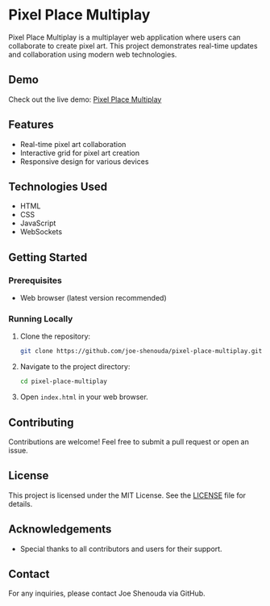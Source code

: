 # Pixel Place Multiplay

Pixel Place Multiplay is a multiplayer web application where users can collaborate to create pixel art. This project demonstrates real-time updates and collaboration using modern web technologies.

## Demo
Check out the live demo: [Pixel Place Multiplay](https://joe-shenouda.github.io/pixel-place-multiplay/)

## Features
- Real-time pixel art collaboration
- Interactive grid for pixel art creation
- Responsive design for various devices

## Technologies Used
- HTML
- CSS
- JavaScript
- WebSockets

## Getting Started

### Prerequisites
- Web browser (latest version recommended)

### Running Locally
1. Clone the repository:
   ```bash
   git clone https://github.com/joe-shenouda/pixel-place-multiplay.git
   ```
2. Navigate to the project directory:
   ```bash
   cd pixel-place-multiplay
   ```
3. Open `index.html` in your web browser.

## Contributing
Contributions are welcome! Feel free to submit a pull request or open an issue.

## License
This project is licensed under the MIT License. See the [LICENSE](LICENSE) file for details.

## Acknowledgements
- Special thanks to all contributors and users for their support.

## Contact
For any inquiries, please contact Joe Shenouda via GitHub.
